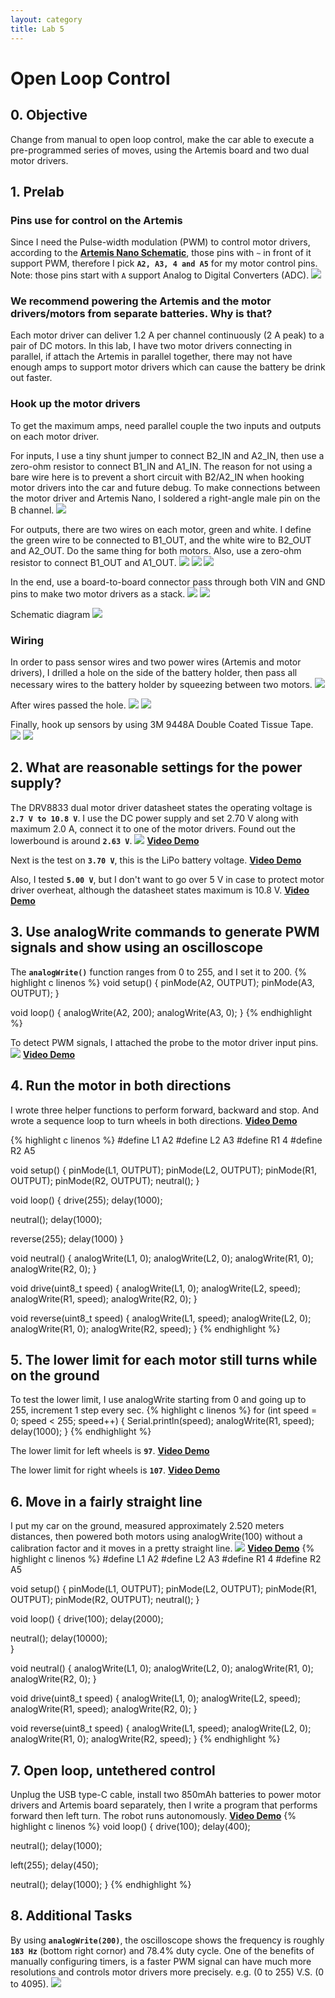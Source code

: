 ```yaml
---
layout: category
title: Lab 5
---
```


# Open Loop Control

## 0. Objective
Change from manual to open loop control, make the car able to execute a pre-programmed series of moves, using the Artemis board and two dual motor drivers.

## 1. Prelab
### Pins use for control on the Artemis
Since I need the Pulse-width modulation (PWM) to control motor drivers, according to the **[Artemis Nano Schematic](https://cdn.sparkfun.com/assets/5/5/1/6/3/RedBoard-Artemis-Nano.pdf)**, those pins with `~` in front of it support PWM, therefore I pick **`A2, A3, 4 and A5`** for my motor control pins. Note: those pins start with `A` support Analog to Digital Converters (ADC).
![](https://github.com/soulkun/ECE5960-Fast-Robots/raw/main/labs/5/1.jpg)

### We recommend powering the Artemis and the motor drivers/motors from separate batteries. Why is that?
Each motor driver can deliver 1.2 A per channel continuously (2 A peak) to a pair of DC motors. In this lab, I have two motor drivers connecting in parallel, if attach the Artemis in parallel together, there may not have enough amps to support motor drivers which can cause the battery be drink out faster.

###  Hook up the motor drivers
To get the maximum amps, need parallel couple the two inputs and outputs on each motor driver.

For inputs, I use a tiny shunt jumper to connect B2_IN and A2_IN, then use a zero-ohm resistor to connect B1_IN and A1_IN. The reason for not using a bare wire here is to prevent a short circuit with B2/A2_IN when hooking motor drivers into the car and future debug. To make connections between the motor driver and Artemis Nano, I soldered a right-angle male pin on the B channel.
![](https://github.com/soulkun/ECE5960-Fast-Robots/raw/main/labs/5/2.jpg)

For outputs, there are two wires on each motor, green and white. I define the green wire to be connected to B1_OUT, and the white wire to B2_OUT and A2_OUT. Do the same thing for both motors. Also, use a zero-ohm resistor to connect B1_OUT and A1_OUT. 
![](https://github.com/soulkun/ECE5960-Fast-Robots/raw/main/labs/5/3.jpg)
![](https://github.com/soulkun/ECE5960-Fast-Robots/raw/main/labs/5/4.jpg)
![](https://github.com/soulkun/ECE5960-Fast-Robots/raw/main/labs/5/5.jpg)

In the end, use a board-to-board connector pass through both VIN and GND pins to make two motor drivers as a stack.
![](https://github.com/soulkun/ECE5960-Fast-Robots/raw/main/labs/5/6.jpg)
![](https://github.com/soulkun/ECE5960-Fast-Robots/raw/main/labs/5/7.jpg)

Schematic diagram
![](https://github.com/soulkun/ECE5960-Fast-Robots/raw/main/labs/5/Sketch_bb.jpg)

### Wiring
In order to pass sensor wires and two power wires (Artemis and motor drivers), I drilled a hole on the side of the battery holder, then pass all necessary wires to the battery holder by squeezing between two motors.
![](https://github.com/soulkun/ECE5960-Fast-Robots/raw/main/labs/5/8.jpg)

After wires passed the hole.
![](https://github.com/soulkun/ECE5960-Fast-Robots/raw/main/labs/5/9.jpg)
![](https://github.com/soulkun/ECE5960-Fast-Robots/raw/main/labs/5/10.jpg)

Finally, hook up sensors by using 3M 9448A Double Coated Tissue Tape.
![](https://github.com/soulkun/ECE5960-Fast-Robots/raw/main/labs/5/11.jpg)
![](https://github.com/soulkun/ECE5960-Fast-Robots/raw/main/labs/5/12.jpg)


## 2. What are reasonable settings for the power supply?
The DRV8833 dual motor driver datasheet states the operating voltage is **`2.7‌‌ V to 10.8 V`**.
I use the DC power supply and set 2.70 V along with maximum 2.0 A, connect it to one of the motor drivers.
Found out the lowerbound is around **`2.63 V`**.
![](https://github.com/soulkun/ECE5960-Fast-Robots/raw/main/labs/5/13.jpg)
**[Video Demo](https://youtu.be/h6ocp_dpemo)** 

Next is the test on **`3.70 V`**, this is the LiPo battery voltage.
**[Video Demo](https://youtu.be/0qPUVuoCuus)**

Also, I tested **`5.00 V`**, but I don't want to go over 5 V in case to protect motor driver overheat, although the datasheet states maximum is 10.8 V.
**[Video Demo](https://youtu.be/J9-P-nVRHXY)**


## 3. Use analogWrite commands to generate PWM signals and show using an oscilloscope
The **`analogWrite()`** function ranges from 0 to 255, and I set it to 200.
{% highlight c linenos %}
void setup()
{
  pinMode(A2, OUTPUT);
  pinMode(A3, OUTPUT);
}

void loop()
{
  analogWrite(A2, 200);
  analogWrite(A3, 0);
}
{% endhighlight %}

To detect PWM signals, I attached the probe to the motor driver input pins.
![](https://github.com/soulkun/ECE5960-Fast-Robots/raw/main/labs/5/14.jpg)
**[Video Demo](https://youtu.be/CUaEkdkWahI)**



## 4. Run the motor in both directions
I wrote three helper functions to perform forward, backward and stop. And wrote a sequence loop to turn wheels in both directions.
**[Video Demo](https://youtu.be/EFe9KeUGqe8)**

{% highlight c linenos %}
#define L1 A2
#define L2 A3
#define R1 4
#define R2 A5

void setup()
{
  pinMode(L1, OUTPUT);
  pinMode(L2, OUTPUT);
  pinMode(R1, OUTPUT);
  pinMode(R2, OUTPUT);
  neutral();
}

void loop()
{
  drive(255);
  delay(1000);

  neutral();
  delay(1000);

  reverse(255);
  delay(1000)
}

void neutral()
{
  analogWrite(L1, 0);
  analogWrite(L2, 0);
  analogWrite(R1, 0);
  analogWrite(R2, 0);
}

void drive(uint8_t speed)
{
  analogWrite(L1, 0);
  analogWrite(L2, speed);
  analogWrite(R1, speed);
  analogWrite(R2, 0);
}

void reverse(uint8_t speed)
{
  analogWrite(L1, speed);
  analogWrite(L2, 0);
  analogWrite(R1, 0);
  analogWrite(R2, speed);
}
{% endhighlight %}


## 5. The lower limit for each motor still turns while on the ground
To test the lower limit, I use analogWrite starting from 0 and going up to 255, increment 1 step every sec.
{% highlight c linenos %}
for (int speed = 0; speed < 255; speed++)
  {
    Serial.println(speed);
    analogWrite(R1, speed);
    delay(1000);
  }
{% endhighlight %}

The lower limit for left wheels is **`97`**.
**[Video Demo](https://youtu.be/3vnXAVHUBSA)**

The lower limit for right wheels is **`107`**.
**[Video Demo](https://youtu.be/a3DRbuL6jvU)**

## 6. Move in a fairly straight line
I put my car on the ground, measured approximately 2.520 meters distances, then powered both motors using analogWrite(100) without a calibration factor and it moves in a pretty straight line.
![](https://github.com/soulkun/ECE5960-Fast-Robots/raw/main/labs/5/15.jpg)
**[Video Demo](https://youtu.be/f-y56RQ5n1M)**
{% highlight c linenos %}
#define L1 A2
#define L2 A3
#define R1 4
#define R2 A5

void setup()
{
  pinMode(L1, OUTPUT);
  pinMode(L2, OUTPUT);
  pinMode(R1, OUTPUT);
  pinMode(R2, OUTPUT);
  neutral();
}

void loop()
{
  drive(100);
  delay(2000);

  neutral();
  delay(10000);  
}

void neutral()
{
  analogWrite(L1, 0);
  analogWrite(L2, 0);
  analogWrite(R1, 0);
  analogWrite(R2, 0);
}

void drive(uint8_t speed)
{
  analogWrite(L1, 0);
  analogWrite(L2, speed);
  analogWrite(R1, speed);
  analogWrite(R2, 0);
}

void reverse(uint8_t speed)
{
  analogWrite(L1, speed);
  analogWrite(L2, 0);
  analogWrite(R1, 0);
  analogWrite(R2, speed);
}
{% endhighlight %}
## 7. Open loop, untethered control
Unplug the USB type-C cable, install two 850mAh batteries to power motor drivers and Artemis board separately, then I write a program that performs forward then left turn. The robot runs autonomously.
**[Video Demo](https://youtu.be/71D-C9EbVow)**
{% highlight c linenos %}
void loop()
{
  drive(100);
  delay(400);

  neutral();
  delay(1000);

  left(255);
  delay(450);

  neutral();
  delay(1000);
}
{% endhighlight %}

## 8. Additional Tasks
By using **`analogWrite(200)`**, the oscilloscope shows the frequency is roughly **`183 Hz`** (bottom right cornor) and 78.4% duty cycle. One of the benefits of manually configuring timers, is a faster PWM signal can have much more resolutions and controls motor drivers more precisely. e.g. (0 to 255) V.S. (0 to 4095).
![](https://github.com/soulkun/ECE5960-Fast-Robots/raw/main/labs/5/16.jpg)